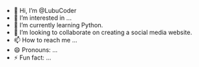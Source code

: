 - 👋 Hi, I’m @LubuCoder
- 👀 I’m interested in ...
- 🌱 I’m currently learning Python.
- 💞️ I’m looking to collaborate on creating a social media website.
- 📫 How to reach me ...
- 😄 Pronouns: ...
- ⚡ Fun fact: ...

<!---
LubuCoder/LubuCoder is a ✨ special ✨ repository because its `README.md` (this file) appears on your GitHub profile.
You can click the Preview link to take a look at your changes.
--->
